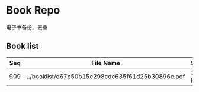 Book Repo
=========

电子书备份、去重

Book list
---------

| Seq | File Name | Size | MD5 |
| --- | --------- | ---- | --- |
| 909 | ../booklist/d67c50b15c298cdc635f61d25b30896e.pdf | 16 KB | d67c50b15c298cdc635f61d25b30896e | 
